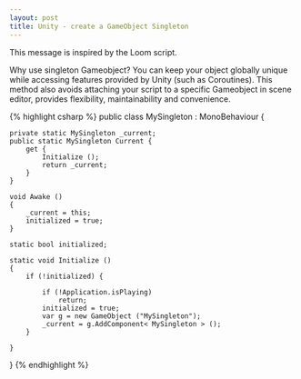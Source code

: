 ```yaml
---
layout: post
title: Unity - create a GameObject Singleton
---
```


<div class="message">
This message is inspired by the Loom script.
</div>

Why use singleton Gameobject? You can keep your object globally unique while accessing features provided by Unity (such as Coroutines). This method also avoids attaching your script to a specific Gameobject in scene editor, provides flexibility, maintainability and convenience.

{% highlight csharp %}
public class MySingleton : MonoBehaviour
{
    
    private static MySingleton _current;
    public static MySingleton Current {
        get {
            Initialize ();
            return _current;
        }
    }
    
    void Awake ()
    {
        _current = this;
        initialized = true;
    }
    
    static bool initialized;
    
    static void Initialize ()
    {
        if (!initialized) {
        
            if (!Application.isPlaying)
                return;
            initialized = true;
            var g = new GameObject ("MySingleton");
            _current = g.AddComponent< MySingleton > ();
        }
            
    }
}
{% endhighlight %}